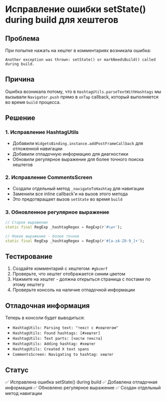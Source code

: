 # Исправление ошибки setState() during build для хештегов

## Проблема
При попытке нажать на хештег в комментариях возникала ошибка:
```
Another exception was thrown: setState() or markNeedsBuild() called during build.
```

## Причина
Ошибка возникала потому, что в `HashtagUtils.parseTextWithHashtags` мы вызывали `Navigator.push` прямо в `onTap` callback, который выполняется во время `build` процесса.

## Решение

### 1. Исправление HashtagUtils
- Добавили `WidgetsBinding.instance.addPostFrameCallback` для отложенной навигации
- Добавили отладочную информацию для диагностики
- Обновили регулярное выражение для более точного поиска хештегов

### 2. Исправление CommentsScreen
- Создали отдельный метод `_navigateToHashtag` для навигации
- Заменили все inline callback'и на вызов этого метода
- Это предотвращает вызов `setState` во время `build`

### 3. Обновленное регулярное выражение
```dart
// Старое выражение
static final RegExp _hashtagRegex = RegExp(r'#\w+');

// Новое выражение - более точное
static final RegExp _hashtagRegex = RegExp(r'#[a-zA-Z0-9_]+');
```

## Тестирование
1. Создайте комментарий с хештегом: `#gbcmrf`
2. Проверьте, что хештег отображается синим цветом
3. Нажмите на хештег - должна открыться страница с постами по этому хештегу
4. Проверьте консоль на наличие отладочной информации

## Отладочная информация
Теперь в консоли будет выводиться:
- `HashtagUtils: Parsing text: "текст с #хештегом"`
- `HashtagUtils: Found hashtags: [#хештег]`
- `HashtagUtils: Text parts: [части текста]`
- `HashtagUtils: Adding hashtag: #хештег`
- `HashtagUtils: Created X text spans`
- `CommentsScreen: Navigating to hashtag: хештег`

## Статус
✅ Исправлена ошибка setState() during build
✅ Добавлена отладочная информация
✅ Обновлено регулярное выражение
✅ Создан отдельный метод навигации
